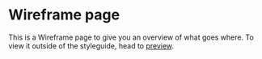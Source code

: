# Wireframe page

This is a Wireframe page to give you an overview of what goes where. To view it outside of the styleguide, head to [preview](wireframe/preview).
